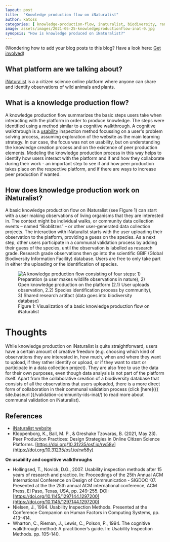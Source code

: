```yaml
---
layout: post
title:  "Knowledge production flow on iNaturalist"
author: katoss 
categories: [ knowledge-production-flow, inaturalist, biodiversity, range-of-tasks ] 
image: assets/images/2021-05-25-knowledgeproductionflow-inat-0.jpg
synopsis: "How is knowledge produced on iNaturalist?"
---
```

<p class="text-muted small">(Wondering how to add your blog posts to this blog? Have a look here: <a href="{{site.baseurl}}/get-involved">Get involved</a>)</p>

## What platform are we talking about?

<a href="https://www.inaturalist.org/">iNaturalist</a> is a a citizen science online platform where anyone can share and identify observations of wild animals and plants. 

## What is a knowledge production flow?

A knowledge production flow summarizes the basic steps users take when interacting with the platform in order to produce knowledge.
The steps were identified using a method similar to a cognitive walkthrough. A cognitive walkthrough is a [usability](https://www.interaction-design.org/literature/topics/usability) inspection method focussing on a user's problem solving process, assuming exploration of the website as the main learning strategy. In our case, the focus was not on usability, but on understanding the knowledge creation process and on the existence of peer production elements.
Modeling the knowledge production process in this way helps to identify how users interact with the platform and if and how they collaborate 
during their work - an important step to see if and how peer production takes place on the respective platform, and if there are ways to 
increase peer production if wanted. 

## How does knowledge production work on iNaturalist?

A basic knowledge production flow on iNaturalist (see Figure 1) can start with a user
making observations of living organisms that they are interested in. The context might
be individual walks, or community data collection events – named “Bioblitzes” – or other
user-generated data collection projects. The interaction with iNaturalist starts with the
user uploading their observation to the platform, providing a guess on the species. As a
next step, other users participate in a communal validation process by adding their
guess of the species, until the observation is labelled as research grade. Research
grade observations then go into the scientific GBIF (Global Biodiversity Information
Facility) database. Users are free to only take part in either the uploading or the
identification of species.

<figure class="figure">
  <img src="{{ site.baseurl }}/assets/images/2021-05-25-knowledgeproductionflow-inat-1.png" class="figure-img img-fluid border border-secondary" alt="A 
  knowledge production flow consisting of four steps: 1) Preparation (a user makes wildlife observations in nature), 2) Open knowledge production on the platform
  (2.1) User uploads observation, 2.2) Species identification process by community), 3) Shared research artifact (data goes into biodiversity database)">
  <figcaption class="figure-caption">Figure 1: Visualization of a basic knowledge production flow on iNaturalist</figcaption>
</figure>

# Thoughts

While knowledge production on iNaturalist is quite straightforward, users have a certain amount of creative freedom (e.g. choosing which kind of observations they
are interested in, how much, when and where they want to upload, if they rather identify or upload, or if they want to start or participate in a data collection 
project). They are also free to use the data for their own purposes, even though data analysis is not part of the platform itself. Apart from the collaborative
creation of a biodiversity database that consists of all the observations that users uploaded, there is a more direct form of collaboration in their communal validation
process (click [here]({{ site.baseurl }}/validation-community-ids-inat/) to read more about communal validation on iNaturalist).

## References

- [iNaturalist website](https://www.inaturalist.org/)
- Kloppenborg, K., Ball, M. P., & Greshake Tzovaras, B. (2021, May 23). Peer Production Practices: Design Strategies in Online Citizen Science Platforms. [https://doi.org/10.31235/osf.io/rw58y](https://doi.org/10.31235/osf.io/rw58y)

**On usability and cognitive walkthroughs**
- Hollingsed, T., Novick, D.G., 2007. Usability inspection methods after 15 years of research and practice. In: Proceedings of the 25th Annual ACM International Conference on Design of Communication - SIGDOC ’07. Presented at the the 25th annual ACM international conference, ACM Press, El Paso, Texas, USA, pp. 249-255. DOI: [https://doi.org/10.1145/1297144.1297200](https://doi.org/10.1145/1297144.1297200)
- Nielsen, J., 1994. Usability Inspection Methods. Presented at the Conference Companion on Human Factors in Computing Systems, pp. 413–414.
- Wharton, C., Rieman, J., Lewis, C., Polson, P., 1994. The cognitive walkthrough method: A practitioner’s guide. In: Usability Inspection Methods. pp. 105–140.
